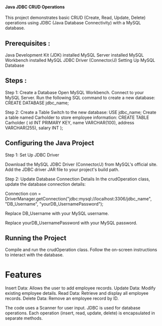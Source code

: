 #### Java JDBC CRUD Operations

This project demonstrates basic CRUD (Create, Read, Update, Delete) operations using JDBC 
(Java Database Connectivity) with a MySQL database.

## Prerequisites :
Java Development Kit (JDK) installed
MySQL Server installed
MySQL Workbench installed
MySQL JDBC Driver (Connector/J)
Setting Up MySQL Database

## Steps :
Step 1: Create a Database
Open MySQL Workbench.
Connect to your MySQL Server.
Run the following SQL command to create a new database:
CREATE DATABASE jdbc_name;

Step 2: Create a Table
Switch to the new database:
USE jdbc_name;
Create a table named Carholder to store employee information:
CREATE TABLE Carholder (
    id INT PRIMARY KEY,
    name VARCHAR(100),
    address VARCHAR(255),
    salary INT
);

## Configuring the Java Project

Step 1: Set Up JDBC Driver

Download the MySQL JDBC Driver (Connector/J) from MySQL's official site.
Add the JDBC driver JAR file to your project's build path.

Step 2: Update Database Connection Details
In the crudOperation class, update the database connection details:

Connection con = DriverManager.getConnection("jdbc:mysql://localhost:3306/jdbc_name", "DB_Username", "yourDB_UsernamePassword");

Replace DB_Username with your MySQL username.

Replace yourDB_UsernamePassword with your MySQL password.

## Running the Project

Compile and run the crudOperation class.
Follow the on-screen instructions to interact with the database.

# Features
Insert Data: Allows the user to add employee records.
Update Data: Modify existing employee details.
Read Data: Retrieve and display all employee records.
Delete Data: Remove an employee record by ID.

The code uses a Scanner for user input.
JDBC is used for database operations.
Each operation (insert, read, update, delete) is encapsulated in separate methods.
